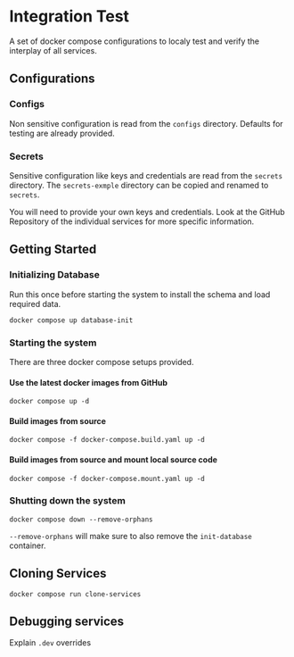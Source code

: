 # Integration Test

A set of docker compose configurations to localy test and verify the interplay of all services.

## Configurations

### Configs

Non sensitive configuration is read from  the `configs` directory. Defaults for testing are already provided.

### Secrets

Sensitive configuration like keys and credentials are read from the `secrets` directory. The `secrets-exmple` directory can be copied and renamed to `secrets`. 

You will need to provide your own keys and credentials. Look at the GitHub Repository of the individual services for more specific information.

## Getting Started

### Initializing Database

Run this once before starting the system to install the schema and load required data.

```
docker compose up database-init
```

### Starting the system

There are three docker compose setups provided.

#### Use the latest docker images from GitHub

```
docker compose up -d
```

#### Build images from source

```
docker compose -f docker-compose.build.yaml up -d
```

#### Build images from source and mount local source code

```
docker compose -f docker-compose.mount.yaml up -d
```

### Shutting down the system

```
docker compose down --remove-orphans
```

`--remove-orphans` will make sure to also remove the `init-database` container.

## Cloning Services

```
docker compose run clone-services
```

## Debugging services

Explain `.dev` overrides
